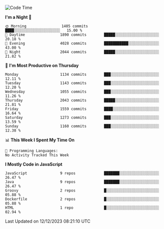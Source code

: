 <!--START_SECTION:waka-->
![Code Time](http://img.shields.io/badge/Code%20Time-1%2C316%20hrs%2053%20mins-blue)

**I'm a Night 🦉** 

```text
🌞 Morning                1405 commits        ████░░░░░░░░░░░░░░░░░░░░░   15.00 % 
🌆 Daytime                1890 commits        █████░░░░░░░░░░░░░░░░░░░░   20.18 % 
🌃 Evening                4028 commits        ███████████░░░░░░░░░░░░░░   43.00 % 
🌙 Night                  2044 commits        █████░░░░░░░░░░░░░░░░░░░░   21.82 % 
```
📅 **I'm Most Productive on Thursday** 

```text
Monday                   1134 commits        ███░░░░░░░░░░░░░░░░░░░░░░   12.11 % 
Tuesday                  1143 commits        ███░░░░░░░░░░░░░░░░░░░░░░   12.20 % 
Wednesday                1055 commits        ███░░░░░░░░░░░░░░░░░░░░░░   11.26 % 
Thursday                 2043 commits        █████░░░░░░░░░░░░░░░░░░░░   21.81 % 
Friday                   1559 commits        ████░░░░░░░░░░░░░░░░░░░░░   16.64 % 
Saturday                 1273 commits        ███░░░░░░░░░░░░░░░░░░░░░░   13.59 % 
Sunday                   1160 commits        ███░░░░░░░░░░░░░░░░░░░░░░   12.38 % 
```


📊 **This Week I Spent My Time On** 

```text
💬 Programming Languages: 
No Activity Tracked This Week
```

**I Mostly Code in JavaScript** 

```text
JavaScript               9 repos             ███████░░░░░░░░░░░░░░░░░░   26.47 % 
Java                     9 repos             ███████░░░░░░░░░░░░░░░░░░   26.47 % 
Groovy                   2 repos             █░░░░░░░░░░░░░░░░░░░░░░░░   05.88 % 
Dockerfile               2 repos             █░░░░░░░░░░░░░░░░░░░░░░░░   05.88 % 
HTML                     1 repo              █░░░░░░░░░░░░░░░░░░░░░░░░   02.94 % 
```




 Last Updated on 12/12/2023 08:21:10 UTC
<!--END_SECTION:waka-->
